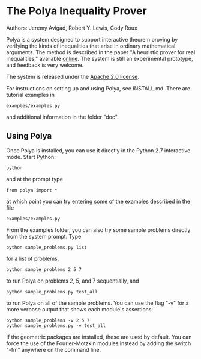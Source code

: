 The Polya Inequality Prover
===========================

Authors: Jeremy Avigad, Robert Y. Lewis, Cody Roux

Polya is a system designed to support interactive theorem proving by verifying the kinds of inequalities that arise in ordinary mathematical arguments. The method is described in the paper "A heuristic prover for real inequalities," available [online](http://www.andrew.cmu.edu/user/avigad/Papers/polya.pdf). The system is still an experimental prototype, and feedback is very welcome.

The system is released under the [Apache 2.0 license](http://www.apache.org/licenses/LICENSE-2.0.html).

For instructions on setting up and using Polya, see INSTALL.md. There are tutorial examples in

    examples/examples.py
    
and additional information in the folder "doc". 


Using Polya
-----------

Once Polya is installed, you can use it directly in the Python 2.7 interactive mode. Start Python:

    python
    
and at the prompt type

    from polya import *
    
at which point you can try entering some of the examples described in the file

    examples/examples.py
    
From the examples folder, you can also try some sample problems directly from the system prompt. Type

    python sample_problems.py list
    
for a list of problems,

    python sample_problems 2 5 7
    
to run Polya on problems 2, 5, and 7 sequentially, and 

    python sample_problems.py test_all
    
to run Polya on all of the sample problems. You can use the flag "-v" for a more verbose output that shows each module's assertions:

    python sample_problems -v 2 5 7
    python sample_problems.py -v test_all
    
If the geometric packages are installed, these are used by default. You can force the use of the Fourier-Motzkin modules instead by adding the switch "-fm" anywhere on the command line.
    